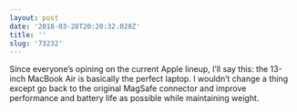 ```yaml
---
layout: post
date: '2018-03-28T20:20:32.028Z'
title: ''
slug: '73232'
---
```

Since everyone’s opining on the current Apple lineup, I’ll say this: the 13-inch MacBook Air is basically the perfect laptop. I wouldn’t change a thing except go back to the original MagSafe connector and improve performance and battery life as possible while maintaining weight. 
